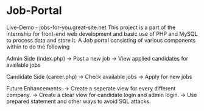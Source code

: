 # Job-Portal
Live-Demo - jobs-for-you.great-site.net
This project is a part of the internship for front-end web development and basic use of PHP and MySQL to process data and store it.
A Job portal consisting of various components within to do the following

Admin Side (index.php)
-> Post a new job
-> View applied candidates for available jobs

Candidate Side (career.php)
-> Check available jobs 
-> Apply for new jobs

Future Enhancements:
-> Create a seperate view for every different company.
-> Create a clear view for candidate login and admin login.
-> Use prepared statement and other ways to avoid SQL attacks.
